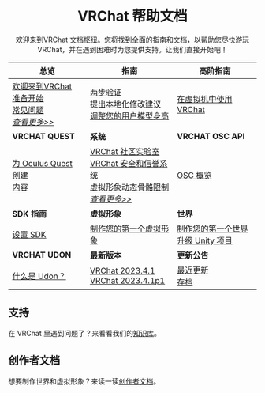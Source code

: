 <center>

# VRChat 帮助文档

欢迎来到VRChat 文档枢纽。您将找到全面的指南和文档，以帮助您尽快游玩 VRChat，并在遇到困难时为您提供支持。让我们直接开始吧！

</center>

| **总览**                                                                                                                                                                                                                                  | **指南**                                                                                                                                                                                                                                                                                     | **高阶指南**                                                                                                                                     |
| ----------------------------------------------------------------------------------------------------------------------------------------------------------------------------------------------------------------------------------------- | -------------------------------------------------------------------------------------------------------------------------------------------------------------------------------------------------------------------------------------------------------------------------------------------- | ------------------------------------------------------------------------------------------------------------------------------------------------ |
| [欢迎来到VRChat](/docs.vrchat.com/docs/welcome-to-vrchat)<br>[准备开始](/docs.vrchat.com/docs/getting-started)<br>[常见问题](/docs.vrchat.com/docs/frequently-asked-questions)<br>[*查看更多>>*](/docs.vrchat.com/docs/welcome-to-vrchat) | [两步验证](/docs.vrchat.com/docs/setup-2fa)<br>[提出本地化修改建议](/docs.vrchat.com/docs/suggesting-localization-changes)<br>[调整您的用户模型身高](/docs.vrchat.com/docs/adjusting-your-avatars-height)                                                                                    | [在虚拟机中使用 VRChat](/docs.vrchat.com/docs/using-vrchat-in-a-virtual-machine)                                                                 |
| **VRCHAT QUEST**                                                                                                                                                                                                                          | **系统**                                                                                                                                                                                                                                                                                     | **VRCHAT OSC API**                                                                                                                               |
| [为 Oculus Quest 创建<br>内容](/creators.vrchat.com/platforms/android/)                                                                                                                                                                   | [VRChat 社区实验室](/docs.vrchat.com/docs/vrchat-community-labs)<br>[VRChat 安全和信誉系统](/docs.vrchat.com/docs/vrchat-safety-and-trust-system)<br>[虚拟形象动态骨骼限制](/docs.vrchat.com/docs/avatar-dynamic-bone-limits)<br>[*查看更多>>*](/docs.vrchat.com/docs/vrchat-community-labs) | [OSC 概览](/docs.vrchat.com/docs/osc-overview)                                                                                                   |
| **SDK 指南**                                                                                                                                                                                                                              | **虚拟形象**                                                                                                                                                                                                                                                                                 | **世界**                                                                                                                                         |
| [设置 SDK](/creators.vrchat.com/sdk/)                                                                                                                                                                                                     | [制作您的第一个虚拟形象](/creators.vrchat.com/avatars/creating-your-first-avatar)                                                                                                                                                                                                            | [制作您的第一个世界](/creators.vrchat.com/worlds/creating-your-first-world)<br>[升级 Unity 项目](/docs.vrchat.com/docs/upgrading-unity-projects) |
| **VRCHAT UDON**                                                                                                                                                                                                                           | **最新版本**                                                                                                                                                                                                                                                                                 | **更新公告**                                                                                                                                     |
| [什么是 Udon？](/creators.vrchat.com/worlds/udon/)                                                                                                                                                                                        | [VRChat 2023.4.1](/docs.vrchat.com/docs/latest-release)<br>[VRChat 2023.4.1p1](/docs.vrchat.com/docs/vrchat-202341p1)                                                                                                                                                                        | [最近更新]()<br>[存档]()                                                                                                                         |

## 支持

在 VRChat 里遇到问题了？来看看我们的[知识库](http://help.vrchat.com/)。

## 创作者文档

想要制作世界和虚拟形象？来读一读[创作者文档](https://creators.vrchat.com/)。
